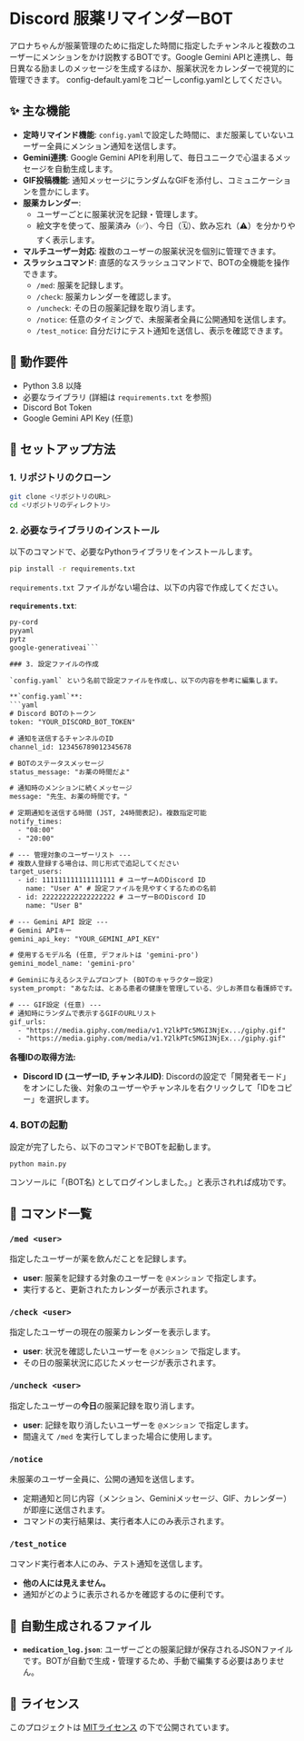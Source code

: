 

# Discord 服薬リマインダーBOT

アロナちゃんが服薬管理のために指定した時間に指定したチャンネルと複数のユーザーにメンションをかけ説教するBOTです。Google Gemini APIと連携し、毎日異なる励ましのメッセージを生成するほか、服薬状況をカレンダーで視覚的に管理できます。
config-default.yamlをコピーしconfig.yamlとしてください。

## ✨ 主な機能

- **定時リマインド機能**: `config.yaml`で設定した時間に、まだ服薬していないユーザー全員にメンション通知を送信します。
- **Gemini連携**: Google Gemini APIを利用して、毎日ユニークで心温まるメッセージを自動生成します。
- **GIF投稿機能**: 通知メッセージにランダムなGIFを添付し、コミュニケーションを豊かにします。
- **服薬カレンダー**:
    - ユーザーごとに服薬状況を記録・管理します。
    - 絵文字を使って、服薬済み（✅）、今日（🗓️）、飲み忘れ（⚠️）を分かりやすく表示します。
- **マルチユーザー対応**: 複数のユーザーの服薬状況を個別に管理できます。
- **スラッシュコマンド**: 直感的なスラッシュコマンドで、BOTの全機能を操作できます。
    - `/med`: 服薬を記録します。
    - `/check`: 服薬カレンダーを確認します。
    - `/uncheck`: その日の服薬記録を取り消します。
    - `/notice`: 任意のタイミングで、未服薬者全員に公開通知を送信します。
    - `/test_notice`: 自分だけにテスト通知を送信し、表示を確認できます。

## 🔧 動作要件

- Python 3.8 以降
- 必要なライブラリ (詳細は `requirements.txt` を参照)
- Discord Bot Token
- Google Gemini API Key (任意)

## 🚀 セットアップ方法

### 1. リポジトリのクローン

```bash
git clone <リポジトリのURL>
cd <リポジトリのディレクトリ>
```

### 2. 必要なライブラリのインストール

以下のコマンドで、必要なPythonライブラリをインストールします。

```bash
pip install -r requirements.txt
```

`requirements.txt` ファイルがない場合は、以下の内容で作成してください。

**`requirements.txt`**:
```txt
py-cord
pyyaml
pytz
google-generativeai```

### 3. 設定ファイルの作成

`config.yaml` という名前で設定ファイルを作成し、以下の内容を参考に編集します。

**`config.yaml`**:
```yaml
# Discord BOTのトークン
token: "YOUR_DISCORD_BOT_TOKEN"

# 通知を送信するチャンネルのID
channel_id: 123456789012345678

# BOTのステータスメッセージ
status_message: "お薬の時間だよ"

# 通知時のメンションに続くメッセージ
message: "先生、お薬の時間です。"

# 定期通知を送信する時間 (JST, 24時間表記)。複数指定可能
notify_times:
  - "08:00"
  - "20:00"

# --- 管理対象のユーザーリスト ---
# 複数人登録する場合は、同じ形式で追記してください
target_users:
  - id: 111111111111111111 # ユーザーAのDiscord ID
    name: "User A" # 設定ファイルを見やすくするための名前
  - id: 222222222222222222 # ユーザーBのDiscord ID
    name: "User B"

# --- Gemini API 設定 ---
# Gemini APIキー
gemini_api_key: "YOUR_GEMINI_API_KEY"

# 使用するモデル名 (任意, デフォルトは 'gemini-pro')
gemini_model_name: 'gemini-pro'

# Geminiに与えるシステムプロンプト (BOTのキャラクター設定)
system_prompt: "あなたは、とある患者の健康を管理している、少しお茶目な看護師です。相手を「先生」と呼び、親しみやすくも、時に厳しく服薬を促します。丁寧な言葉遣いを基本としますが、ユーモアを忘れないでください。"

# --- GIF設定 (任意) ---
# 通知時にランダムで表示するGIFのURLリスト
gif_urls:
  - "https://media.giphy.com/media/v1.Y2lkPTc5MGI3NjEx.../giphy.gif"
  - "https://media.giphy.com/media/v1.Y2lkPTc5MGI3NjEx.../giphy.gif"
```

**各種IDの取得方法:**
- **Discord ID (ユーザーID, チャンネルID)**: Discordの設定で「開発者モード」をオンにした後、対象のユーザーやチャンネルを右クリックして「IDをコピー」を選択します。

### 4. BOTの起動

設定が完了したら、以下のコマンドでBOTを起動します。

```bash
python main.py
```

コンソールに「(BOT名) としてログインしました。」と表示されれば成功です。

## 📖 コマンド一覧

### `/med <user>`
指定したユーザーが薬を飲んだことを記録します。
- **user**: 服薬を記録する対象のユーザーを `@メンション` で指定します。
- 実行すると、更新されたカレンダーが表示されます。

### `/check <user>`
指定したユーザーの現在の服薬カレンダーを表示します。
- **user**: 状況を確認したいユーザーを `@メンション` で指定します。
- その日の服薬状況に応じたメッセージが表示されます。

### `/uncheck <user>`
指定したユーザーの**今日**の服薬記録を取り消します。
- **user**: 記録を取り消したいユーザーを `@メンション` で指定します。
- 間違えて `/med` を実行してしまった場合に使用します。

### `/notice`
未服薬のユーザー全員に、公開の通知を送信します。
- 定期通知と同じ内容（メンション、Geminiメッセージ、GIF、カレンダー）が即座に送信されます。
- コマンドの実行結果は、実行者本人にのみ表示されます。

### `/test_notice`
コマンド実行者本人にのみ、テスト通知を送信します。
- **他の人には見えません。**
- 通知がどのように表示されるかを確認するのに便利です。

## 📁 自動生成されるファイル

- **`medication_log.json`**: ユーザーごとの服薬記録が保存されるJSONファイルです。BOTが自動で生成・管理するため、手動で編集する必要はありません。

## 📜 ライセンス

このプロジェクトは [MITライセンス](LICENSE) の下で公開されています。